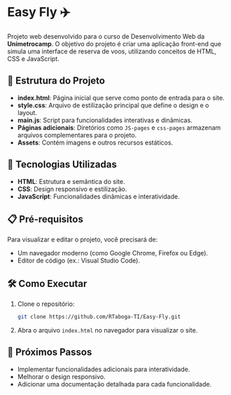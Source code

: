 
# Easy Fly ✈️

Projeto web desenvolvido para o curso de Desenvolvimento Web da **Unimetrocamp**. O objetivo do projeto é criar uma aplicação front-end que simula uma interface de reserva de voos, utilizando conceitos de HTML, CSS e JavaScript.

## 📂 Estrutura do Projeto

- **index.html**: Página inicial que serve como ponto de entrada para o site.
- **style.css**: Arquivo de estilização principal que define o design e o layout.
- **main.js**: Script para funcionalidades interativas e dinâmicas.
- **Páginas adicionais**: Diretórios como `JS-pages` e `css-pages` armazenam arquivos complementares para o projeto.
- **Assets**: Contém imagens e outros recursos estáticos.

## 🚀 Tecnologias Utilizadas

- **HTML**: Estrutura e semântica do site.
- **CSS**: Design responsivo e estilização.
- **JavaScript**: Funcionalidades dinâmicas e interatividade.

## 📋 Pré-requisitos

Para visualizar e editar o projeto, você precisará de:

- Um navegador moderno (como Google Chrome, Firefox ou Edge).
- Editor de código (ex.: Visual Studio Code).

## 🛠️ Como Executar

1. Clone o repositório:
   ```bash
   git clone https://github.com/RTaboga-TI/Easy-Fly.git
   ```
2. Abra o arquivo `index.html` no navegador para visualizar o site.

## 📌 Próximos Passos

- Implementar funcionalidades adicionais para interatividade.
- Melhorar o design responsivo.
- Adicionar uma documentação detalhada para cada funcionalidade.
